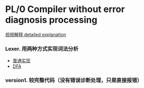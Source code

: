# PL/0 Compiler without error diagnosis processing
[视频解释 detailed explanation](https://space.bilibili.com/595418829/channel/series)
### Lexer. 用两种方式实现词法分析
- [普通实现](https://juejin.cn/post/6929689435437006862)
- [DFA](https://juejin.cn/post/6935074305780744223)
### version1. 较完整代码（没有错误诊断处理，只是直接报错）
